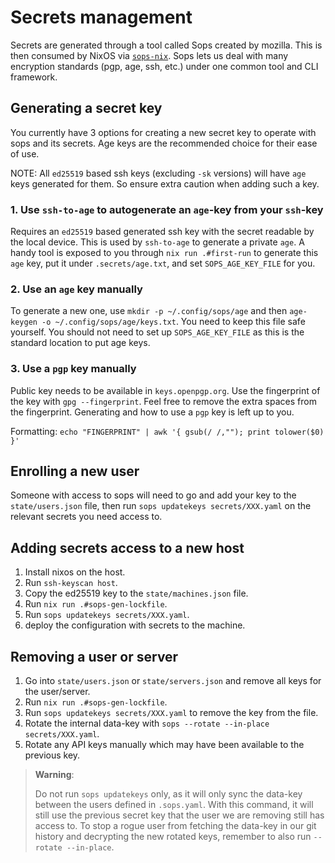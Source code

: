 # Secrets management

Secrets are generated through a tool called Sops created by mozilla. This is
then consumed by NixOS via [`sops-nix`](https://github.com/Mic92/sops-nix).
Sops lets us deal with many encryption standards (pgp, age, ssh, etc.) under one
common tool and CLI framework.

## Generating a secret key

You currently have 3 options for creating a new secret key to operate with sops
and its secrets. Age keys are the recommended choice for their ease of use.

NOTE: All `ed25519` based ssh keys (excluding `-sk` versions) will have `age` keys
generated for them. So ensure extra caution when adding such a key.

### 1. Use `ssh-to-age` to autogenerate an `age`-key from your `ssh`-key

Requires an `ed25519` based generated ssh key with the secret readable by the
local device. This is used by `ssh-to-age` to generate a private `age`.
A handy tool is exposed to you through `nix run .#first-run` to generate this
`age` key, put it under `.secrets/age.txt`, and set `SOPS_AGE_KEY_FILE`
for you.

### 2. Use an `age` key manually

To generate a new one, use `mkdir -p ~/.config/sops/age` and then
`age-keygen -o ~/.config/sops/age/keys.txt`.
You need to keep this file safe yourself. You should not need to set
up `SOPS_AGE_KEY_FILE` as this is the standard location to put age keys.

### 3. Use a `pgp` key manually

Public key needs to be available in `keys.openpgp.org`. Use the fingerprint
of the key with `gpg --fingerprint`. Feel free to remove the extra spaces
from the fingerprint. Generating and how to use a `pgp` key is left up to
you.

Formatting: `echo "FINGERPRINT" | awk '{ gsub(/ /,""); print tolower($0) }'`

## Enrolling a new user

Someone with access to sops will need to go and add your key to the
`state/users.json` file, then run `sops updatekeys secrets/XXX.yaml`
on the relevant secrets you need access to.

## Adding secrets access to a new host

1. Install nixos on the host.
2. Run `ssh-keyscan host`.
3. Copy the ed25519 key to the `state/machines.json` file.
4. Run `nix run .#sops-gen-lockfile`.
5. Run `sops updatekeys secrets/XXX.yaml`.
6. deploy the configuration with secrets to the machine.

## Removing a user or server

1. Go into `state/users.json` or `state/servers.json` and remove all keys for
the user/server.
2. Run `nix run .#sops-gen-lockfile`.
3. Run `sops updatekeys secrets/XXX.yaml` to remove the key from the file.
4. Rotate the internal data-key with `sops --rotate --in-place secrets/XXX.yaml`.
5. Rotate any API keys manually which may have been available to the previous key.

> **Warning**:
>
> Do not run `sops updatekeys` only, as it will only sync the data-key between
the users defined in `.sops.yaml`. With this command, it will still use the
previous secret key that the user we are removing still has access to.
To stop a rogue user from fetching the data-key in our git history and decrypting
the new rotated keys, remember to also run `--rotate --in-place`.
